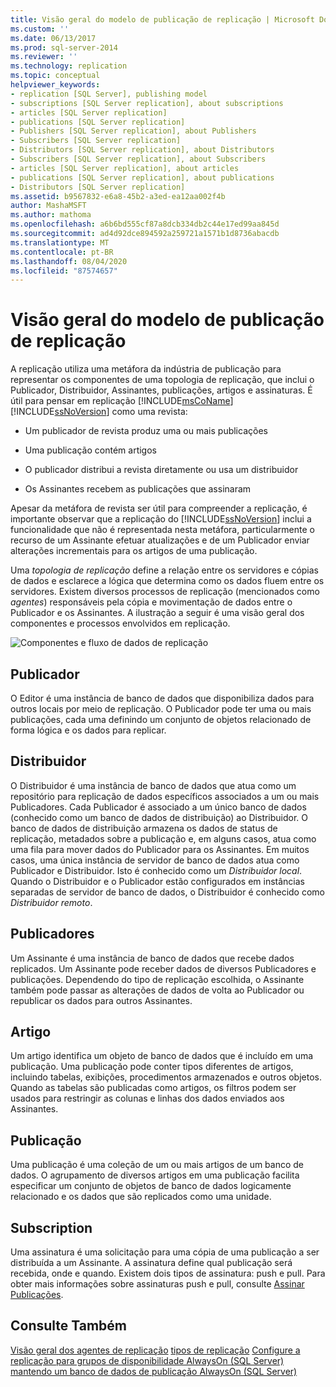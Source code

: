 ```yaml
---
title: Visão geral do modelo de publicação de replicação | Microsoft Docs
ms.custom: ''
ms.date: 06/13/2017
ms.prod: sql-server-2014
ms.reviewer: ''
ms.technology: replication
ms.topic: conceptual
helpviewer_keywords:
- replication [SQL Server], publishing model
- subscriptions [SQL Server replication], about subscriptions
- articles [SQL Server replication]
- publications [SQL Server replication]
- Publishers [SQL Server replication], about Publishers
- Subscribers [SQL Server replication]
- Distributors [SQL Server replication], about Distributors
- Subscribers [SQL Server replication], about Subscribers
- articles [SQL Server replication], about articles
- publications [SQL Server replication], about publications
- Distributors [SQL Server replication]
ms.assetid: b9567832-e6a8-45b2-a3ed-ea12aa002f4b
author: MashaMSFT
ms.author: mathoma
ms.openlocfilehash: a6b6bd555cf87a8dcb334db2c44e17ed99aa845d
ms.sourcegitcommit: ad4d92dce894592a259721a1571b1d8736abacdb
ms.translationtype: MT
ms.contentlocale: pt-BR
ms.lasthandoff: 08/04/2020
ms.locfileid: "87574657"
---
```

# <a name="replication-publishing-model-overview"></a>Visão geral do modelo de publicação de replicação
  A replicação utiliza uma metáfora da indústria de publicação para representar os componentes de uma topologia de replicação, que inclui o Publicador, Distribuidor, Assinantes, publicações, artigos e assinaturas. É útil para pensar em replicação [!INCLUDE[msCoName](../../../includes/msconame-md.md)] [!INCLUDE[ssNoVersion](../../../includes/ssnoversion-md.md)] como uma revista:

-   Um publicador de revista produz uma ou mais publicações

-   Uma publicação contém artigos

-   O publicador distribui a revista diretamente ou usa um distribuidor

-   Os Assinantes recebem as publicações que assinaram

 Apesar da metáfora de revista ser útil para compreender a replicação, é importante observar que a replicação do [!INCLUDE[ssNoVersion](../../../includes/ssnoversion-md.md)] inclui a funcionalidade que não é representada nesta metáfora, particularmente o recurso de um Assinante efetuar atualizações e de um Publicador enviar alterações incrementais para os artigos de uma publicação.

 Uma *topologia de replicação* define a relação entre os servidores e cópias de dados e esclarece a lógica que determina como os dados fluem entre os servidores. Existem diversos processos de replicação (mencionados como *agentes*) responsáveis pela cópia e movimentação de dados entre o Publicador e os Assinantes. A ilustração a seguir é uma visão geral dos componentes e processos envolvidos em replicação.

 ![Componentes e fluxo de dados de replicação](../media/replintro1.gif "Componentes e fluxo de dados de replicação")

## <a name="publisher"></a>Publicador
 O Editor é uma instância de banco de dados que disponibiliza dados para outros locais por meio de replicação. O Publicador pode ter uma ou mais publicações, cada uma definindo um conjunto de objetos relacionado de forma lógica e os dados para replicar.

## <a name="distributor"></a>Distribuidor
 O Distribuidor é uma instância de banco de dados que atua como um repositório para replicação de dados específicos associados a um ou mais Publicadores. Cada Publicador é associado a um único banco de dados (conhecido como um banco de dados de distribuição) ao Distribuidor. O banco de dados de distribuição armazena os dados de status de replicação, metadados sobre a publicação e, em alguns casos, atua como uma fila para mover dados do Publicador para os Assinantes. Em muitos casos, uma única instância de servidor de banco de dados atua como Publicador e Distribuidor. Isto é conhecido como um *Distribuidor local*. Quando o Distribuidor e o Publicador estão configurados em instâncias separadas de servidor de banco de dados, o Distribuidor é conhecido como *Distribuidor remoto*.

## <a name="subscribers"></a>Publicadores
 Um Assinante é uma instância de banco de dados que recebe dados replicados. Um Assinante pode receber dados de diversos Publicadores e publicações. Dependendo do tipo de replicação escolhida, o Assinante também pode passar as alterações de dados de volta ao Publicador ou republicar os dados para outros Assinantes.

## <a name="article"></a>Artigo
 Um artigo identifica um objeto de banco de dados que é incluído em uma publicação. Uma publicação pode conter tipos diferentes de artigos, incluindo tabelas, exibições, procedimentos armazenados e outros objetos. Quando as tabelas são publicadas como artigos, os filtros podem ser usados para restringir as colunas e linhas dos dados enviados aos Assinantes.

## <a name="publication"></a>Publicação
 Uma publicação é uma coleção de um ou mais artigos de um banco de dados. O agrupamento de diversos artigos em uma publicação facilita especificar um conjunto de objetos de banco de dados logicamente relacionado e os dados que são replicados como uma unidade.

## <a name="subscription"></a>Subscription
 Uma assinatura é uma solicitação para uma cópia de uma publicação a ser distribuída a um Assinante. A assinatura define qual publicação será recebida, onde e quando. Existem dois tipos de assinatura: push e pull. Para obter mais informações sobre assinaturas push e pull, consulte [Assinar Publicações](../subscribe-to-publications.md).

## <a name="see-also"></a>Consulte Também
 [Visão geral dos agentes de replicação](../agents/replication-agents-overview.md) [tipos de replicação](../types-of-replication.md) [Configure a replicação para grupos de disponibilidade AlwaysOn (SQL Server)](../../../database-engine/availability-groups/windows/always-on-availability-groups-sql-server.md) [mantendo um banco de dados de publicação AlwaysOn &#40;SQL Server&#41;](../../../database-engine/availability-groups/windows/maintaining-an-always-on-publication-database-sql-server.md)


